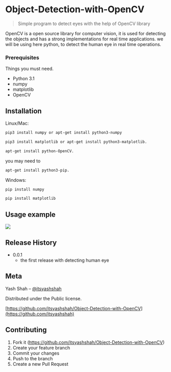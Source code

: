 # Object-Detection-with-OpenCV
> Simple program to detect eyes with the help of OpenCV library

OpenCV is a open source library for computer vision, it is used for detecting the objects and has a strong implementations for real time applications. we will be using here python, to detect the human eye in real time operations.


### Prerequisites

Things you must need.
- Python 3.1
- numpy
- matplotlib
- OpenCV

## Installation

Linux/Mac:

```sh
pip3 install numpy or apt-get install python3-numpy
```
```sh
pip3 install matplotlib or apt-get install python3-matplotlib.
```
```sh
apt-get install python-OpenCV.
```
you may need to 
```sh
apt-get install python3-pip.
```


Windows:

```sh
pip install numpy
```
```sh
pip install matplotlib
```

## Usage example

![](header.png)


## Release History

* 0.0.1
    * the first release with detecting human eye

## Meta

Yash Shah – [@itsyashshah](https://twitter.com/itsyashshah)  

Distributed under the Public license.

[https://github.com/itsyashshah/Object-Detection-with-OpenCV](https://github.com/itsyashshah)

## Contributing

1. Fork it (<https://github.com/itsyashshah/Object-Detection-with-OpenCV>)
2. Create your feature branch 
3. Commit your changes 
4. Push to the branch
5. Create a new Pull Request

